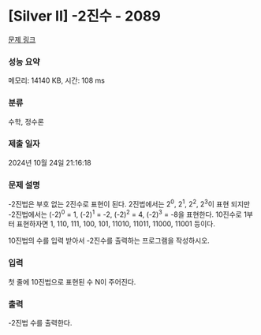 # [Silver II] -2진수 - 2089 

[문제 링크](https://www.acmicpc.net/problem/2089) 

### 성능 요약

메모리: 14140 KB, 시간: 108 ms

### 분류

수학, 정수론

### 제출 일자

2024년 10월 24일 21:16:18

### 문제 설명

<p>-2진법은 부호 없는 2진수로 표현이 된다. 2진법에서는 2<sup>0</sup>, 2<sup>1</sup>, 2<sup>2</sup>, 2<sup>3</sup>이 표현 되지만 -2진법에서는 (-2)<sup>0</sup> = 1, (-2)<sup>1</sup> = -2, (-2)<sup>2</sup> = 4, (-2)<sup>3</sup> = -8을 표현한다. 10진수로 1부터 표현하자면 1, 110, 111, 100, 101, 11010, 11011, 11000, 11001 등이다.</p>

<p>10진법의 수를 입력 받아서 -2진수를 출력하는 프로그램을 작성하시오.</p>

### 입력 

 <p>첫 줄에 10진법으로 표현된 수 N이 주어진다.</p>

### 출력 

 <p>-2진법 수를 출력한다.</p>

